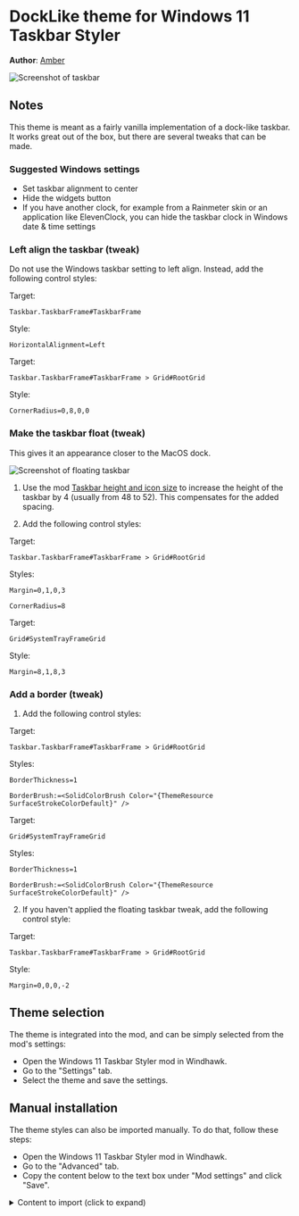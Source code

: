 # DockLike theme for Windows 11 Taskbar Styler

**Author**: [Amber](https://github.com/AmberWat)

![Screenshot of taskbar](screenshot.png)

## Notes

This theme is meant as a fairly vanilla implementation of a dock-like taskbar. It works great out of the box, but there are several tweaks that can be made.

### Suggested Windows settings

- Set taskbar alignment to center
- Hide the widgets button
- If you have another clock, for example from a Rainmeter skin or an application like ElevenClock, you can hide the taskbar clock in Windows date & time settings

### Left align the taskbar (tweak)

Do not use the Windows taskbar setting to left align. Instead, add the following control styles:

Target:
```
Taskbar.TaskbarFrame#TaskbarFrame
```
Style:
```
HorizontalAlignment=Left
```

Target:
```
Taskbar.TaskbarFrame#TaskbarFrame > Grid#RootGrid
```
Style:
```
CornerRadius=0,8,0,0
```

### Make the taskbar float (tweak)

This gives it an appearance closer to the MacOS dock.

![Screenshot of floating taskbar](screenshot_floating.png)

1. Use the mod [Taskbar height and icon size](https://windhawk.net/mods/taskbar-icon-size) to increase the height of the taskbar by 4 (usually from 48 to 52). This compensates for the added spacing.

2. Add the following control styles:

Target:
```
Taskbar.TaskbarFrame#TaskbarFrame > Grid#RootGrid
```
Styles:
```
Margin=0,1,0,3
```
```
CornerRadius=8
```

Target:
```
Grid#SystemTrayFrameGrid
```
Style:
```
Margin=8,1,8,3
```

### Add a border (tweak)

1. Add the following control styles:

Target:
```
Taskbar.TaskbarFrame#TaskbarFrame > Grid#RootGrid
```
Styles:
```
BorderThickness=1
```
```
BorderBrush:=<SolidColorBrush Color="{ThemeResource SurfaceStrokeColorDefault}" />
```

Target:
```
Grid#SystemTrayFrameGrid
```
Styles:
```
BorderThickness=1
```
```
BorderBrush:=<SolidColorBrush Color="{ThemeResource SurfaceStrokeColorDefault}" />
```

2. If you haven't applied the floating taskbar tweak, add the following control style:

Target:
```
Taskbar.TaskbarFrame#TaskbarFrame > Grid#RootGrid
```
Style:
```
Margin=0,0,0,-2
```

## Theme selection

The theme is integrated into the mod, and can be simply selected from the mod's
settings:

* Open the Windows 11 Taskbar Styler mod in Windhawk.
* Go to the "Settings" tab.
* Select the theme and save the settings.

## Manual installation

The theme styles can also be imported manually. To do that, follow these steps:

* Open the Windows 11 Taskbar Styler mod in Windhawk.
* Go to the "Advanced" tab.
* Copy the content below to the text box under "Mod settings" and click "Save".

<details>
<summary>Content to import (click to expand)</summary>

```json
{
  "controlStyles[0].target": "Taskbar.TaskbarFrame#TaskbarFrame",
  "controlStyles[0].styles[0]": "Width=Auto",
  "controlStyles[0].styles[1]": "HorizontalAlignment=Center",
  "controlStyles[0].styles[2]": "Margin=250,0,250,0",

  "controlStyles[1].target": "Taskbar.TaskbarFrame#TaskbarFrame > Grid#RootGrid",
  "controlStyles[1].styles[0]": "Background:=<AcrylicBrush TintColor=\"{ThemeResource SystemChromeAltHighColor}\" TintOpacity=\"0.8\" FallbackColor=\"{ThemeResource SystemChromeLowColor}\" />",
  "controlStyles[1].styles[1]": "Padding=6,0,6,0",
  "controlStyles[1].styles[2]": "CornerRadius=8,8,0,0",
  "controlStyles[1].styles[3]": "BorderBrush:=<SolidColorBrush Color=\"{ThemeResource SurfaceStrokeColorDefault}\" />",

  "controlStyles[2].target": "Rectangle#BackgroundFill",
  "controlStyles[2].styles[0]": "Visibility=Collapsed",

  "controlStyles[3].target": "Rectangle#BackgroundStroke",
  "controlStyles[3].styles[0]": "Visibility=Collapsed",

  "controlStyles[4].target": "Taskbar.AugmentedEntryPointButton#AugmentedEntryPointButton > Taskbar.TaskListButtonPanel#ExperienceToggleButtonRootPanel",
  "controlStyles[4].styles[0]": "Margin=0",

  "controlStyles[5].target": "Grid#SystemTrayFrameGrid",
  "controlStyles[5].styles[0]": "Background:=<AcrylicBrush TintColor=\"{ThemeResource SystemChromeAltHighColor}\" TintOpacity=\"0.8\" FallbackColor=\"{ThemeResource SystemChromeLowColor}\" />",
  "controlStyles[5].styles[1]": "Margin=-4,-8,-4,-8",
  "controlStyles[5].styles[2]": "CornerRadius=10",
  "controlStyles[5].styles[3]": "BorderThickness=12,12,12,12",
  "controlStyles[5].styles[4]": "BackgroundSizing=InnerBorderEdge",

  "controlStyles[6].target": "SystemTray.ChevronIconView",
  "controlStyles[6].styles[0]": "Padding=0",

  "controlStyles[7].target": "SystemTray.NotifyIconView#NotifyItemIcon",
  "controlStyles[7].styles[0]": "Padding=0",

  "controlStyles[8].target": "SystemTray.OmniButton",
  "controlStyles[8].styles[0]": "Padding=0",

  "controlStyles[9].target": "SystemTray.CopilotIcon",
  "controlStyles[9].styles[0]": "Padding=0",

  "controlStyles[10].target": "SystemTray.OmniButton#NotificationCenterButton > Grid > ContentPresenter > ItemsPresenter > StackPanel > ContentPresenter > systemtray:IconView#SystemTrayIcon > Grid",
  "controlStyles[10].styles[0]": "Padding=4,0,4,0",

  "controlStyles[11].target": "SystemTray.IconView#SystemTrayIcon > Grid#ContainerGrid > ContentPresenter#ContentPresenter > Grid#ContentGrid > SystemTray.TextIconContent > Grid#ContainerGrid",
  "controlStyles[11].styles[0]": "Padding=0",

  "controlStyles[12].target": "SystemTray.StackListView#IconStack > ItemsPresenter > StackPanel > ContentPresenter > SystemTray.IconView#SystemTrayIcon",
  "controlStyles[12].styles[0]": "Padding=0",

  "controlStyles[13].target": "SystemTray.Stack#ShowDesktopStack",
  "controlStyles[13].styles[0]": "Margin=0,-4,-12,-4",

  "controlStyles[14].target": "Taskbar.Gripper#GripperControl",
  "controlStyles[14].styles[0]": "Width=Auto",
  "controlStyles[14].styles[1]": "MinWidth=24"
}
```
</details>
